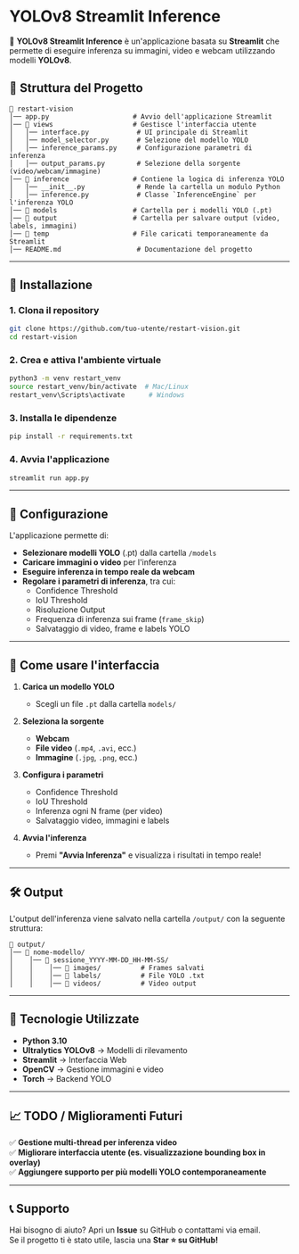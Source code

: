 # YOLOv8 Streamlit Inference

🚀 **YOLOv8 Streamlit Inference** è un'applicazione basata su **Streamlit** che permette di eseguire inferenza su immagini, video e webcam utilizzando modelli **YOLOv8**.

## 📂 Struttura del Progetto

```
📂 restart-vision
│── app.py                     # Avvio dell'applicazione Streamlit
│── 📂 views                    # Gestisce l'interfaccia utente
│   │── interface.py            # UI principale di Streamlit
│   │── model_selector.py       # Selezione del modello YOLO
│   │── inference_params.py     # Configurazione parametri di inferenza
│   │── output_params.py        # Selezione della sorgente (video/webcam/immagine)
│── 📂 inference                # Contiene la logica di inferenza YOLO
│   │── __init__.py             # Rende la cartella un modulo Python
│   │── inference.py            # Classe `InferenceEngine` per l'inferenza YOLO
│── 📂 models                   # Cartella per i modelli YOLO (.pt)
│── 📂 output                   # Cartella per salvare output (video, labels, immagini)
│── 📂 temp                     # File caricati temporaneamente da Streamlit
│── README.md                   # Documentazione del progetto
```

---

## 🚀 **Installazione**

### 1. **Clona il repository**
```bash
git clone https://github.com/tuo-utente/restart-vision.git
cd restart-vision
```

### 2. **Crea e attiva l'ambiente virtuale**
```bash
python3 -m venv restart_venv
source restart_venv/bin/activate  # Mac/Linux
restart_venv\Scripts\activate      # Windows
```

### 3. **Installa le dipendenze**
```bash
pip install -r requirements.txt
```

### 4. **Avvia l'applicazione**
```bash
streamlit run app.py
```

---

## 🔧 **Configurazione**
L'applicazione permette di:
- **Selezionare modelli YOLO** (.pt) dalla cartella `/models`
- **Caricare immagini o video** per l'inferenza
- **Eseguire inferenza in tempo reale da webcam**
- **Regolare i parametri di inferenza**, tra cui:
  - Confidence Threshold
  - IoU Threshold
  - Risoluzione Output
  - Frequenza di inferenza sui frame (`frame_skip`)
  - Salvataggio di video, frame e labels YOLO

---

## 🎨 **Come usare l'interfaccia**
1. **Carica un modello YOLO**  
   - Scegli un file `.pt` dalla cartella `models/`
  
2. **Seleziona la sorgente**  
   - **Webcam**
   - **File video** (`.mp4`, `.avi`, ecc.)
   - **Immagine** (`.jpg`, `.png`, ecc.)

3. **Configura i parametri**  
   - Confidence Threshold
   - IoU Threshold
   - Inferenza ogni N frame (per video)
   - Salvataggio video, immagini e labels

4. **Avvia l'inferenza**  
   - Premi **"Avvia Inferenza"** e visualizza i risultati in tempo reale!

---

## 🛠 **Output**
L'output dell'inferenza viene salvato nella cartella `/output/` con la seguente struttura:
```
📂 output/
│── 📂 nome-modello/
│    │── 📂 sessione_YYYY-MM-DD_HH-MM-SS/
│    │    │── 📂 images/          # Frames salvati
│    │    │── 📂 labels/          # File YOLO .txt
│    │    │── 📂 videos/          # Video output
```

---

## 🔧 **Tecnologie Utilizzate**
- **Python 3.10**
- **Ultralytics YOLOv8** → Modelli di rilevamento
- **Streamlit** → Interfaccia Web
- **OpenCV** → Gestione immagini e video
- **Torch** → Backend YOLO

---

## 📈 **TODO / Miglioramenti Futuri**
✅ **Gestione multi-thread per inferenza video**  
✅ **Migliorare interfaccia utente (es. visualizzazione bounding box in overlay)**  
✅ **Aggiungere supporto per più modelli YOLO contemporaneamente**  

---

## 📞 **Supporto**
Hai bisogno di aiuto? Apri un **Issue** su GitHub o contattami via email.  
Se il progetto ti è stato utile, lascia una **Star ⭐ su GitHub!**

